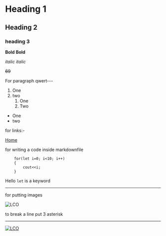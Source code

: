 # Heading 1
## Heading 2
### heading 3

**Bold** 
__Bold__


*italic*
_italic_

~~69~~


For paragraph qwert---

1. One
2. two
    1. One
    2. Two  

* One
* two

for links:-

[Home](https://www.youtube.com/ "Youtube")


for writing a code inside markdownfile

```
    for(let i=0; i<10; i++)
    {
        cout<<i;
    }
```
Hello `let` is a keyword

    
--------

for putting images

![LCO](https://learnyst-user-assets.s3.ap-south-1.amazonaws.com/school-assets/schools/2410/schoolLogo/1657573685244Custom%20Size%20%E2%80%93%201.png)

to break a line put 3 asterisk 
***

[![LCO](https://learnyst-user-assets.s3.ap-south-1.amazonaws.com/school-assets/schools/2410/schoolLogo/1657573685244Custom%20Size%20%E2%80%93%201.png)](https://www.youtube.com/ "Youtube")


